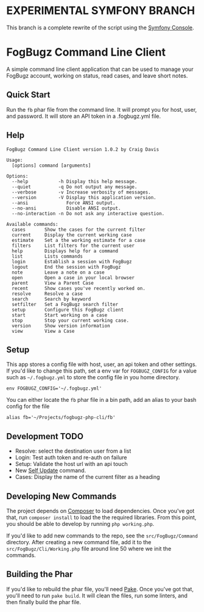 # EXPERIMENTAL SYMFONY BRANCH

This branch is a complete rewrite of the script using the [Symfony Console][sc].

# FogBugz Command Line Client

A simple command line client application that can be used to manage your FogBugz
account, working on status, read cases, and leave short notes.

## Quick Start

Run the `fb` phar file from the command line. It will prompt you for host, user,
and password. It will store an API token in a .fogbugz.yml file.

## Help

    FogBugz Command Line Client version 1.0.2 by Craig Davis
    
    Usage:
      [options] command [arguments]
    
    Options:
      --help           -h Display this help message.
      --quiet          -q Do not output any message.
      --verbose        -v Increase verbosity of messages.
      --version        -V Display this application version.
      --ansi              Force ANSI output.
      --no-ansi           Disable ANSI output.
      --no-interaction -n Do not ask any interactive question.
    
    Available commands:
      cases       Show the cases for the current filter
      current     Display the current working case
      estimate    Set a the working estimate for a case
      filters     List filters for the current user
      help        Displays help for a command
      list        Lists commands
      login       Establish a session with FogBugz
      logout      End the session with FogBugz
      note        Leave a note on a case
      open        Open a case in your local browser
      parent      View a Parent Case
      recent      Show cases you've recently worked on.
      resolve     Resolve a case
      search      Search by keyword
      setfilter   Set a FogBugz search filter
      setup       Configure this FogBugz client
      start       Start working on a case
      stop        Stop your current working case.
      version     Show version information
      view        View a Case
    
## Setup

This app stores a config file with host, user, an api token and other
settings. If you'd like to change this path, set a env var for
`FOGBUGZ_CONFIG` for a value such as `~/.fogbugz.yml` to store the
config file in you home directory. 

    env FOGBUGZ_CONFIG='~/.fogbugz.yml'

You can either locate the `fb` phar file in a bin
path, add an alias to your bash config for the file

    alias fb='~/Projects/fogbugz-php-cli/fb'

## Development TODO

* Resolve: select the destination user from a list
* Login: Test auth token and re-auth on failure
* Setup: Validate the host url with an api touch
* New [Self Update][update] command.
* Cases: Display the name of the current filter as a heading

## Developing New Commands

The project depends on [Composer][composer] to load dependencies. Once you've
got that, run `composer install` to load the the required libraries. From this
point, you should be able to develop by running `php working.php`.

If you'd like to add new commands to the repo, see the `src/FogBugz/Command`
directory. After creating a new command file, add it to the 
`src/FogBugz/Cli/Working.php` file around line 50 where we init the commands.

## Building the Phar

If you'd like to rebuild the phar file, you'll need [Pake][pake]. Once you've
got that, you'll need to run `pake build`. It will clean the files, run some
linters, and then finally build the phar file.

[sc]: http://symfony.com/doc/current/components/console.html
[composer]: http://getcomposer.org/
[pake]: https://github.com/indeyets/pake/wiki

[update]: https://github.com/composer/composer/blob/master/src/Composer/Command/SelfUpdateCommand.php
